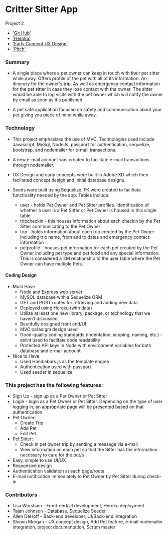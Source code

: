 # Critter Sitter App
Project 2

* ['Git Hub'](https://github.com/lisaworsham/project2)
* ['Heroku'](http://projecttwo2.herokuapp.com/)
* ['Early Concept UX Design'](https://xd.adobe.com/view/b9dc6cd7-bed3-4fef-9d17-9a2788625088-ec8f/)
* ['Pitch'](https://docs.google.com/presentation/d/1tm3dkqf8nOqXciRqlrEbQRcGtAWxNU64Ym6ECxAbIwA/edit?usp=sharing)


### Summary
* A single place where a pet owner can keep in touch with their pet sitter while away. Offers profile of the pet with all of its information. An itinerary for the owner's trip. As well as emergency contact information for the pet sitter in case they lose contact with the owner. The sitter would be able to log visits with the pet owner which will notify the owner by email as soon as it's published. 

* A pet safe application focused on safety and communication about your pet giving you piece of mind while away.

### Technology
* This project emphasizes the use of MVC. Technologies used include Javascript, MySql, NodeJs, passport for authentication, sequelize, bootstrap, and nodemailer for e-mail transactions. 

* A new e-mail account was created to facilitate e-mail transactions through nodemailer.

* UX Design and early concepts were built in Adobe XD which then faciltated concept design and initial database designs. 

* Seeds were built using Sequelize. FK were created to faciltate functioality needed by the app. Tables include:

    * user - holds Pet Owner and Pet Sitter profiles. Identification of whether a user is a Pet Sitter or Pet Owner is housed in this single table
    * tripcheckin - this houses information about each checkin by the Pet Sitter communicating to the Pet Owner
    * trip - holds information about each trip created by the Pet Owner including trip name, from and to dates and emergency contact information
    * petprofile - houses pet information for each pet created by the Pet Owner including pet type and pet food and any special information. This is considered a 1:M relationship to the user table where the Pet Owner can have multiple Pets. 

#### Coding Design
* Must Have
    * Node and Express web server
    * MySQL database with a Sequelize ORM
    * GET and POST routes for retrieving and adding new data
    * Deployed using Heroku (with data)
    * Utilize at least one new library, package, or technology that we haven’t discussed
    * Beutifully designed front end/UI
    * MVC paradigm design used
    * Good-quality coding standards (indentation, scoping, naming, etc.) - eslint used to faciltate code readability 
    * Protected API keys in Node with environment variables for both database and e-mail account
* Nice to Have
    * Used Handlebars.js as the template engine
    * Authentication used with passport
    * Used seeder in sequelize

### This project has the following features: 
* Sign Up - sign up as a Pet Owner or Pet Sitter
* Login - login as a Pet Owner or Pet Sitter. Depending on the type of user logging in, an appropriate page will be presented based on that authentication. 
* Pet Owner:
    * Create Trip
    * Add Pet
    * Edit Pet
* Pet Sitter:
    * Check in pet owner trip by sending a message via e-mail
    * View information on each pet so that the Sitter has the information necessary to care for the pet/s
* Easy, simple to use UI/UX
* Responsive design
* Authentication validation at each page/route
* E-mail notification immediately to Pet Owner by Pet Sitter during check-in

### Contributors
* Lisa Worsham - Front-end/UI development, Heroku deployment
* Tajah Johnson - Database, Sequelize Seeder 
* Allen DeHoff - Back-end developer, UI/Back-end integration
* Shawn Morgan - UX concept design, Add Pet feature, e-mail nodemailer integration, project documentation, Scrum master 


